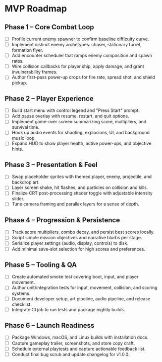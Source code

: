 # MVP Roadmap

## Phase 1 – Core Combat Loop
- [ ] Profile current enemy spawner to confirm baseline difficulty curve.
- [ ] Implement distinct enemy archetypes: chaser, stationary turret, formation flyer.
- [ ] Add encounter scheduler that ramps enemy composition and spawn rates.
- [ ] Wire collision callbacks for player ship, apply damage, and grant invulnerability frames.
- [ ] Author first-pass power-up drops for fire rate, spread shot, and shield pickup.

## Phase 2 – Player Experience
- [ ] Build start menu with control legend and "Press Start" prompt.
- [ ] Add pause overlay with resume, restart, and quit options.
- [ ] Implement game-over screen summarizing score, multipliers, and survival time.
- [ ] Hook up audio events for shooting, explosions, UI, and background music loop.
- [ ] Expand HUD to show player health, active power-ups, and objective hints.

## Phase 3 – Presentation & Feel
- [ ] Swap placeholder sprites with themed player, enemy, projectile, and backdrop art.
- [ ] Layer screen shake, hit flashes, and particles on collision and kills.
- [ ] Finalize CRT post-processing shader toggle with adjustable intensity slider.
- [ ] Tune camera framing and parallax layers for a sense of depth.

## Phase 4 – Progression & Persistence
- [ ] Track score multipliers, combo decay, and persist best scores locally.
- [ ] Script simple mission objectives and narrative blurbs per stage.
- [ ] Serialize player settings (audio, display, controls) to disk.
- [ ] Add minimal save-slot selection for high scores and preferences.

## Phase 5 – Tooling & QA
- [ ] Create automated smoke test covering boot, input, and player movement.
- [ ] Author unit/integration tests for input, movement, collision, and scoring systems.
- [ ] Document developer setup, art pipeline, audio pipeline, and release checklist.
- [ ] Integrate CI job to run tests and package nightly builds.

## Phase 6 – Launch Readiness
- [ ] Package Windows, macOS, and Linux builds with installation docs.
- [ ] Capture gameplay trailer, screenshots, and store copy draft.
- [ ] Schedule external playtests and capture actionable feedback list.
- [ ] Conduct final bug scrub and update changelog for v1.0.0.
